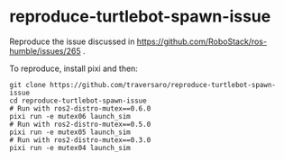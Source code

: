 # reproduce-turtlebot-spawn-issue

Reproduce the issue discussed in https://github.com/RoboStack/ros-humble/issues/265 .

To reproduce, install pixi and then:

~~~
git clone https://github.com/traversaro/reproduce-turtlebot-spawn-issue
cd reproduce-turtlebot-spawn-issue
# Run with ros2-distro-mutex==0.6.0
pixi run -e mutex06 launch_sim
# Run with ros2-distro-mutex==0.5.0
pixi run -e mutex05 launch_sim
# Run with ros2-distro-mutex==0.3.0
pixi run -e mutex04 launch_sim
~~~
